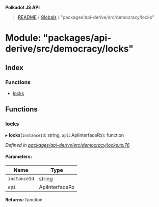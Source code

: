 **Polkadot JS API**

> [README](../README.md) / [Globals](../globals.md) / "packages/api-derive/src/democracy/locks"

# Module: "packages/api-derive/src/democracy/locks"

## Index

### Functions

* [locks](_packages_api_derive_src_democracy_locks_.md#locks)

## Functions

### locks

▸ **locks**(`instanceId`: string, `api`: ApiInterfaceRx): function

*Defined in [packages/api-derive/src/democracy/locks.ts:76](https://github.com/polkadot-js/api/blob/c6bc664f8/packages/api-derive/src/democracy/locks.ts#L76)*

#### Parameters:

Name | Type |
------ | ------ |
`instanceId` | string |
`api` | ApiInterfaceRx |

**Returns:** function
